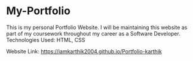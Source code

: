 # My-Portfolio

This is my personal Portfolio Website. I will be maintaining this website as part of my coursework throughout my career as a Software Developer.
Technologies Used: HTML, CSS

Website Link: https://iamkarthik2004.github.io/Portfolio-karthik
